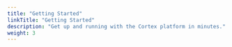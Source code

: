 ```yaml
---
title: "Getting Started"
linkTitle: "Getting Started"
description: "Get up and running with the Cortex platform in minutes."
weight: 3
---
```

